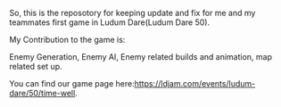So, this is the reposotory for keeping update and fix for me and my teammates first game in Ludum Dare(Ludum Dare 50).

My Contribution to the game is:

Enemy Generation, Enemy AI, Enemy related builds and animation, map related set up.

You can find our game page here:https://ldjam.com/events/ludum-dare/50/time-well.
